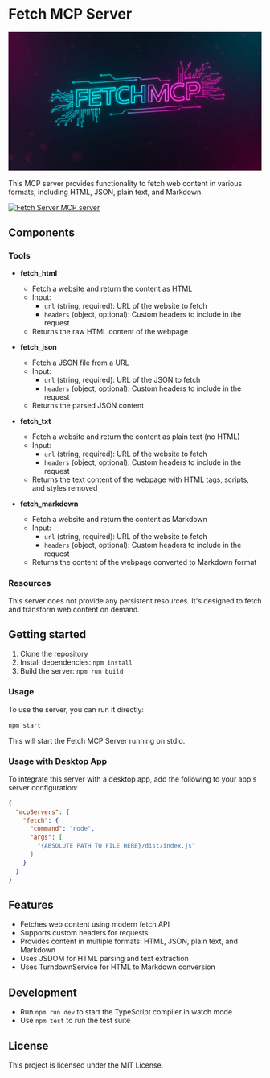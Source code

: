 # Fetch MCP Server

![fetch mcp logo](logo.jpg)

This MCP server provides functionality to fetch web content in various formats, including HTML, JSON, plain text, and Markdown.

<a href="https://glama.ai/mcp/servers/nu09wf23ao">
  <img width="380" height="200" src="https://glama.ai/mcp/servers/nu09wf23ao/badge" alt="Fetch Server MCP server" />
</a>

## Components

### Tools

- **fetch_html**
  - Fetch a website and return the content as HTML
  - Input:
    - `url` (string, required): URL of the website to fetch
    - `headers` (object, optional): Custom headers to include in the request
  - Returns the raw HTML content of the webpage

- **fetch_json**
  - Fetch a JSON file from a URL
  - Input:
    - `url` (string, required): URL of the JSON to fetch
    - `headers` (object, optional): Custom headers to include in the request
  - Returns the parsed JSON content

- **fetch_txt**
  - Fetch a website and return the content as plain text (no HTML)
  - Input:
    - `url` (string, required): URL of the website to fetch
    - `headers` (object, optional): Custom headers to include in the request
  - Returns the text content of the webpage with HTML tags, scripts, and styles removed

- **fetch_markdown**
  - Fetch a website and return the content as Markdown
  - Input:
    - `url` (string, required): URL of the website to fetch
    - `headers` (object, optional): Custom headers to include in the request
  - Returns the content of the webpage converted to Markdown format

### Resources

This server does not provide any persistent resources. It's designed to fetch and transform web content on demand.

## Getting started

1. Clone the repository
2. Install dependencies: `npm install`
3. Build the server: `npm run build`

### Usage

To use the server, you can run it directly:

```bash
npm start
```

This will start the Fetch MCP Server running on stdio.

### Usage with Desktop App

To integrate this server with a desktop app, add the following to your app's server configuration:

```json
{
  "mcpServers": {
    "fetch": {
      "command": "node",
      "args": [
        "{ABSOLUTE PATH TO FILE HERE}/dist/index.js"
      ]
    }
  }
}
```

## Features

- Fetches web content using modern fetch API
- Supports custom headers for requests
- Provides content in multiple formats: HTML, JSON, plain text, and Markdown
- Uses JSDOM for HTML parsing and text extraction
- Uses TurndownService for HTML to Markdown conversion

## Development

- Run `npm run dev` to start the TypeScript compiler in watch mode
- Use `npm test` to run the test suite

## License

This project is licensed under the MIT License.